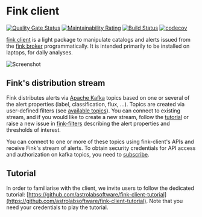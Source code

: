 # Fink client

[![Quality Gate Status](https://sonarcloud.io/api/project_badges/measure?project=astrolabsoftware_fink-client&metric=alert_status)](https://sonarcloud.io/dashboard?id=astrolabsoftware_fink-client) [![Maintainability Rating](https://sonarcloud.io/api/project_badges/measure?project=astrolabsoftware_fink-client&metric=sqale_rating)](https://sonarcloud.io/dashboard?id=astrolabsoftware_fink-client)
[![Build Status](https://travis-ci.org/astrolabsoftware/fink-client.svg?branch=master)](https://travis-ci.org/astrolabsoftware/fink-client)
[![codecov](https://codecov.io/gh/astrolabsoftware/fink-client/branch/master/graph/badge.svg)](https://codecov.io/gh/astrolabsoftware/fink-client)

[fink client](https://github.com/astrolabsoftware/fink-client) is a light package to manipulate catalogs and alerts issued from the [fink broker](https://github.com/astrolabsoftware/fink-broker) programmatically. It is intended primarily to be installed on laptops, for daily analyses.

![Screenshot](../img/output_10_5.png)

## Fink's distribution stream

Fink distributes alerts via [Apache Kafka](https://kafka.apache.org/) topics based on one or several of the alert properties (label, classification, flux, ...). Topics are created via user-defined filters (see [available topics](topics.md)). You can connect to existing stream, and if you would like to create a new stream, follow the [tutorial](tutorials/create-filters.md) or raise a new issue in [fink-filters](https://github.com/astrolabsoftware/fink-filters) describing the alert properties and thresholds of interest.

You can connect to one or more of these topics using fink-client's APIs and receive Fink's stream of alerts. To obtain security credentials for API access and authorization on kafka topics, you need to [subscribe](https://forms.gle/2td4jysT4e9pkf889).

## Tutorial

In order to familiarise with the client, we invite users to follow the dedicated tutorial: [https://github.com/astrolabsoftware/fink-client-tutorial](https://github.com/astrolabsoftware/fink-client-tutorial). Note that you need your credentials to play the tutorial.
